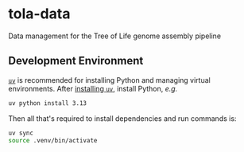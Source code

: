 # tola-data

Data management for the Tree of Life genome assembly pipeline

## Development Environment

[`uv`](https://docs.astral.sh/uv/) is recommended for installing Python and
managing virtual environments. After
[installing `uv`](https://docs.astral.sh/uv/getting-started/installation/), install Python, *e.g.*
```sh
uv python install 3.13
```

Then all that's required to install dependencies and run commands is:

```sh
uv sync
source .venv/bin/activate
```
